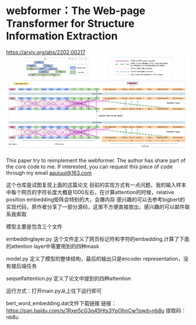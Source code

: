 # webformer：The Web-page Transformer for Structure Information Extraction
https://arxiv.org/abs/2202.00217
![avatar](/webformer.PNG)

This paper try to reimplement the webformer. The author has share part of the core code to me. If interested, you can request this piece of code through my email aauiuui@163.com

这个仓库是试图复现上面的这篇论文
目前的实现方式有一点问题，我的输入样本中每个网页的字符长度大概是1000左右，在计算attention的时候，relative position embedding矩阵会特别的大，会爆内存
感兴趣的可以去参考bigbert的实现代码，原作者分享了一部分源码，这里不方便直接放出，感兴趣的可以邮件联系我索取

模型主要是包含三个文件

embeddinglayer.py 这个文件定义了网页标记符和字符的embedding,计算了下面的attention layer中需要用到的四种mask

model.py 定义了模型的整体结构，最后的输出只是encoder representation，没有接后端任务

seqselfattention.py 定义了论文中提到的四种attention

运行方式：打开main.py从上往下运行即可

bert_word_embedding.dat文件下载链接
链接：https://pan.baidu.com/s/1Rxei5cG3q45Hts3YpOhnCw?pwd=nb8u 
提取码：nb8u

